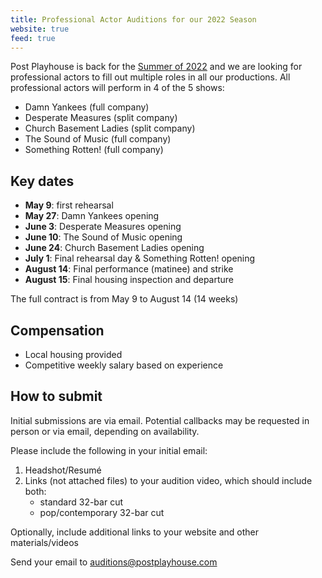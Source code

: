 ```yaml
---
title: Professional Actor Auditions for our 2022 Season
website: true
feed: true
---
```


Post Playhouse is back for the [Summer of 2022](__URL__/productions/2022)
and we are looking for professional actors to fill out multiple roles in all our
productions. All professional actors will perform in 4 of the 5 shows:

- Damn Yankees (full company)
- Desperate Measures (split company)
- Church Basement Ladies (split company)
- The Sound of Music (full company)
- Something Rotten! (full company)

## Key dates

- **May 9**: first rehearsal
- **May 27**: Damn Yankees opening
- **June 3**: Desperate Measures opening
- **June 10**: The Sound of Music opening
- **June 24**: Church Basement Ladies opening
- **July 1**: Final rehearsal day & Something Rotten! opening
- **August 14**: Final performance (matinee) and strike
- **August 15**: Final housing inspection and departure

The full contract is from May 9 to August 14 (14 weeks)

## Compensation

- Local housing provided
- Competitive weekly salary based on experience

## How to submit

Initial submissions are via email. Potential callbacks may be requested in
person or via email, depending on availability.

Please include the following in your initial email:

1. Headshot/Resumé
2. Links (not attached files) to your audition video, which should include both:
   - standard 32-bar cut
   - pop/contemporary 32-bar cut

Optionally, include additional links to your website and other materials/videos

Send your email to <auditions@postplayhouse.com>
